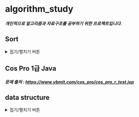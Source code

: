 # algorithm_study

##### 개인적으로 알고리즘과 자료구조를 공부하기 위한 프로젝트입니다.

## Sort
<details>
<summary>접기/펼치기 버튼</summary>
<div markdown="1">

### Basic Sort
* Insersion Sort
* Selection Sort
* Bubble Sort

### Divide and Conquer Sort
* Quick Sort
* Merge Sort
* Heap Sort

### Counting Sort
* Counting Sort

### 실행속도
###### (1 ~ 100,000개의 숫자중 랜덤으로 뽑은 100,000개의 숫자를 정렬을 100번 실행한 평균)
* Insersion Sort = 4238ms
* Selection Sort = 1302ms
* Bubble Sort = 14636ms

---

* Quick Sort = 11ms
* Merge Sort = 10ms
* Heap Sort = 13ms

---

* Counting Sort = 1ms

### 시간복잡도
###### 기본 로직은 기본으로 오름차순 정렬이다.
* Insersion Sort
```
기본로직
1. 현재 인덱스를 별도로 저장해두며,현재 인덱스는0부터 시작한다.
2. 별도로 저장해둔 인덱스와 그 앞 인덱스의 배열 값을 비교한다.
3. 만약 별도로 저장해둔 인덱스의 배열 값이 더 크다면 두 배열 값을 서로 바꿔준다.
4. 현재 인덱스를 -1 하며 3번 과정을 반복한다.
5. 1 ~ 4번 과정을 배열의 길이만큼 반복한다.
```
삽입 정렬 알고리즘은 최악의 경우(역으로 정렬되어 있을 경우)에 n-1, n-2, .... , 1개씩 비교하기 때문에 시간복잡도는 빅오표기법으로 O(N^2)가 된다.

* Selection Sort
```
기본로직
1. 정렬되지 않은 인덱스의 맨 앞부터 배열 값중 가장 작은 값을 찾는다.
2. 가장 작은 값의 배열 값을 현재 인덱스의 배열 값과 바꿔준다.
3. 다음 인덱스로 넘어간 후 1 ~ 2번 과정을 배열의 길이만큼 반복한다.
```
선택 정렬 알고리즘은 배열의 전체를 비교하기 때문에 시간복잡도는 빅오표기법으로 O(N^2)가 된다.

* Bubble Sort
```
기본로직
1. 기본 인덱스는 1부터 시작한다.
2. 현재 인덱스의 배열값과 현재 인덱스에 -1한 인덱스의 배열값을 비교한다.
3. 앞의 인덱스의 배열값이 뒤의 인덱스의 배열값 보다 크다면 서로 배열값을 바꿔준다.
4. 1 ~ 3번 과정을 끝마치면 가장 큰 배열값이 가장 뒤로 이동해 있기 때문에 마지막은 정렬에서 제외한다.
5. 1 ~ 3번 과정을 배열의 크기 만큼 반복한다.
```
버블 정렬 알고리즘은 선택 정렬과 같이 전체를 비교하기 때문에 시간복잡도는 빅오표기법으로 O(N^2)가 된다.

---

* Quick Sort
```
기본로직
1. 인덱스의 맨 앞의 인덱스를 피벗으로 정한다.
2. 분할 전 비교를 진행하기 위해 피벗을 제외한 가장 왼쪽 배열의 인덱스를 저장하는 start, 가장 오른쪽 배열의 인덱스를 저장하는 end변수를 만든다.
3. start부터 비교를 진행하며 비교는 end가 start보다 클 때만 반복한다.
4. 비교한 배열값이 피벗의 배열 값 보다 작으면 start를 하나 증가시키며 비교를 반복한다. 피벗의 배열 값 보다 큰 값을 찾으면 반복을 멈춘다.
5. 4번이 끝나면 end의 비교를 진행하며 비교는 end가 start보다 클 때만 반복한다.
6. 비교한 배열 값이 피벗의 배열 값 보다 크면 end를 하나 감소시키며 비교를 반복한다. 피벗의 배열 값 보다 작은 값을 찾으면 반복을 멈춘다.
7. 만약 start가 end보다 크거나 같다면 피벗의 배열 값과 end의 배열 값을 바꿔준다.
8. 그렇지 않다면 start의 배열 값과 end의 배열 값을 바꿔준다.
9. 맨 처음 부터 end - 1까지, end + 1부터 맨 끝까지 2부분으로 나눠 퀵정렬을 반복한다.
```
퀵정렬은 분할과 동시에 정렬을 진행하는 알고리즘이다. 각 정렬은 배열의 크기 N만큼 비교하며, 이를 총 분할 깊이인 logN만큼 진행한다. 그러므로 시간복잡도는 빅오표기법으로 O(NlogN)이다.

###### ※ 퀵정렬은 무조건 O(NlogN)을 보장하지 않고 최악의 경우 O(N^2)의 시간복잡도를 가진다.

* Merge Sort
```
기본로직

분할로직
1. 배열의 시작 위치와, 종료 위치를 입력받아 둘을 더한 후 2로 나눠 그 위치를 기준으로 현재 배열을 반으로 나눈다.
2. 나눈 배열의 크기가 0이나 1일때 까지 반복한다.

합병로직
1. 두 배열 A, B의 인덱스를 저장할 변수 i, j를 선언한다. 
2. 정렬 결과를 담을 새 배열 C를 생성하고 인덱스를 저장할 변수 k를 선언한다.
3. i는 배열 A의 시작 인덱스를, j는 배열 B의 시작 인덱스를, K는 배열 C의 시작 인덱스를 저장한다.
4. A[i]와 B[j]를 비교한다.
5. A[i] > B[j] 라면 B[j]를 C[k]에 저장하고 j + 1을 , A[i] < B[j] 라면 A[i]를 C[k]에 저장하고 i + 1을 해준뒤 k + 1을 한다.
6. 5번 과정을 i나 j가 배열 끝에 도달할 때 까지 반복한다.
7. 끝까지 저장하지 못한 배열의 값을 남은 값부터 C에 저장한다.
8. C배열에 있던 값들을 원래 배열에 저장한다.
```
합병 정렬은 분할과 합병으로 이루어진 알고리즘이다. 합병 과정은 두 배열 A, B를 정렬하기 때문에 A배열의 크기 N1, B배열의 크기 N2라고 할때 시간 복잡도는 O(N1 + N2)이다.
하나의 배열을 A와 B로 나눴기 때문에 전체 길이를 N이라고 할경우 N = N1 + N2이므로 O(N)이다.

분할 과정은 크기가 N인 배열을 분할하면, 한번 분할하면 N/2, N/2 2개 또 분할 하면 N/4, N/4, N/4, N/4 4개 이렇게 진행된다. 즉 매번 반씩 감소하므로 시간 복잡도는 O(logN)이다.

각 분할별로 합병을 진행 하므로 합병 정렬의 시간 복잡도는 O(NlogN)이다.

* Heap Sort
```
기본로직

Heapify 로직
1. 현재 인덱스를 0부터 시작하며 변수 c에 저장한다.
2. root값은 (c - 1) / 2 값이다.
3. root의 배열 값과 c의 배열 값을 비교한다.
4. 만약 c의 배열값이 더 크다면 root의 배열값과 c의 배열 값을 바꿔준다.
5. c값에 root값을 저장한다.
6. 2 ~ 5과정을 c가 0보다 크면 계속 반복한다.
7. 배열의 길이 만큼 6과정을 반복해서 진행한다.

sort 로직
1. 현재 인덱스는 (배열의 길이 - 1)부터 시작한다.
2. 첫번 째 배열값과 현재 인덱스의 배열 값을 바꿔준다.
3. root인덱스를 저장할 변수 root와 자식 노드의 인덱스를 저장할 c를 선언한다.
4. c값은 (root + 1) * 2 값이다.
5. c의 배열값과 c + 1의 배열 값을 비교한다.
6. 만약 c+1의 배열 값이 더 크다면 c = c + 1을 해준다.
7. root의 배열 값과 c의 배열 값을 비교한다.
8. c의 배열 값이 더 크다면 root의 배열값과 c의 배열 값을 바꿔준다.
9. root값에 c값을 저장한다.
10. c가 현재 인덱스 보다 작으면 4 ~ 9과정을 반복한다.
11. 현재 인덱스에 -1 씩 해주며 10번 과정을 반복한다.
```
힙정렬은 힙트리의 전체 높이가 거의 logN이므로 (완전 이진 트리이기 때문) 하나의 요소를 힙에 삽입하거나 재정비하는 시간이 logN만큼 소요된다. 그리고 요소의 개수가 N개 이므로 힙정렬의 시간 복잡도는 O(NlogN)이다.

---

* Counting Sort
```
기본 로직
1. 숫자를 카운팅할 배열을 하나 생성합니다.
2. 0번째 부터 배열의 길이 끝까지 각 숫자가 몇번 등장하는지 카운팅하여 1번에서 만든 배열에 저장합니다.
3. 1번에서 만든 배열을 탐색합니다.
4. 0부터 배열 길이 끝까지 배열 값이 0이 아니면
5. 0부터 배열 값까지 현재 인덱스를 저장합니다.
```
계수 정렬은 원소간 비교하지 않고 각 원소가 몇개 등장하는지 갯수를 세서 정렬하는 알고리즘이다. 그래서 시간 복잡도는 O(N + K)로 퀵정렬, 합병 정렬에 비해 빠르다.
하지만 모든 원소는 양의 정수여야 하며 카운팅하기 위해 다른 배열이 필요하기 때문에 공간 복잡도가 O(N + K)가 된다.
</details>

## Cos Pro 1급 Java
##### 문제 출처 : https://www.ybmit.com/cos_pro/cos_pro_r_test.jsp

## data structure
<details>
<summary>접기/펼치기 버튼</summary>
<div markdown="2">
    * stack
    * queue
    * binaryTree
</div>

## search
<details>
<summary>접기/펼치기 버튼</summary>
<div markdown="3">
    * DFS
    * BFS
    * BinaryTreeTraversal
        - preOrder
        - inOrder
        - postOrder
</div>

## algorithm
<details>
<summary>접기/펼치기 버튼</summary>
<div markdown="4">
    * UnionFind
    * Kruskal
</div>
   

## Backjun quiz
<details>
<summary>접기/펼치기 버튼</summary>
<div markdown="5">
    ### dfs, bfs
    * 10451
    * 2583

    ### sort
    * 10989
    * 1181
    * 1431
    * 2750

    ### dynamic programming
    * 11726
    * 11727
    
   
    
    
    
    
    
    
</div>